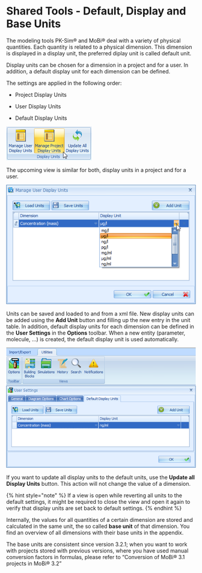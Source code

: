 # Shared Tools - Default, Display and Base Units

The modeling tools PK-Sim® and MoBi® deal with a variety of physical quantities. Each quantity is related to a physical dimension. This dimension is displayed in a display unit, the preferred diplay unit is called default unit.

Display units can be chosen for a dimension in a project and for a user. In addition, a default display unit for each dimension can be defined.

The settings are applied in the following order:

*   Project Display Units

*   User Display Units

*   Default Display Units

![Use the Display Units toolbar in the Modeling and Simulation tab to define display units for projects and for a user](../assets/images/part-5/ChooseDisplayUnits.png)

The upcoming view is similar for both, display units in a project and for a user.

![Choose the display unit for a dimension from the dropdown menu](../assets/images/part-5/ManageDisplayUnits.png)

Units can be saved and loaded to and from a xml file. New display units can be added using the **Add Unit** button and filling up the new entry in the unit table. In addition, default display units for each dimension can be defined in the **User Settings** in the **Options** toolbar. When a new entity (parameter, molecule, ...) is created, the default display unit is used automatically.

![Define the default display unit for a dimension in the User Settings](../assets/images/part-5/ManageDefaultDisplayUnits.png)

If you want to update all display units to the default units, use the **Update all Display Units** button. This action will not change the value of a dimension.

{% hint style="note" %}
If a view is open while reverting all units to the default settings, it might be required to close the view and open it again to verify that display units are set back to default settings.
{% endhint %}

Internally, the values for all quantities of a certain dimension are stored and calculated in the same unit, the so called **base unit** of that dimension. You find an overview of all dimensions with their base units in the appendix.

The base units are consistent since version 3.2.1; when you want to work with projects stored with previous versions, where you have used manual conversion factors in formulas, please refer to “Conversion of MoBi® 3.1 projects in MoBi® 3.2”